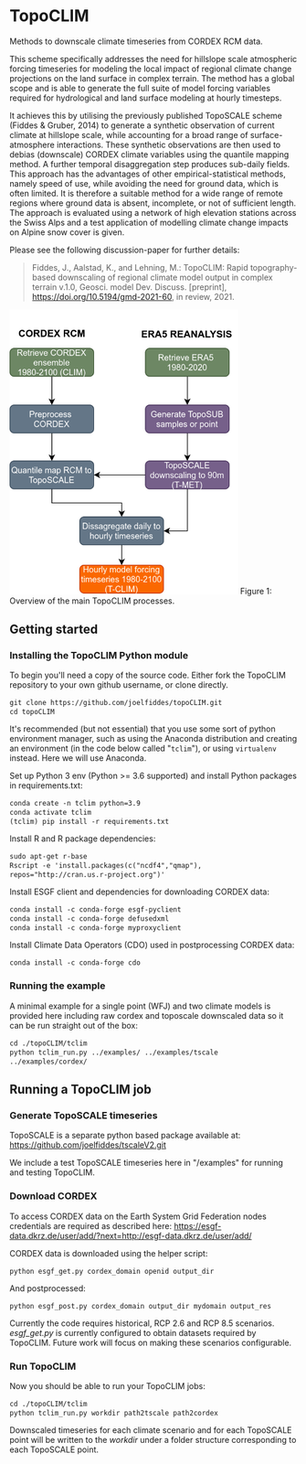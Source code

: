 # TopoCLIM
Methods to downscale climate timeseries from CORDEX RCM data.

This scheme specifically addresses the need for hillslope scale atmospheric forcing timeseries for modeling the local impact of regional climate change projections on the land surface in complex terrain. The method has a global scope and is able to generate the full suite of model forcing variables required for hydrological and land surface modeling at hourly timesteps. 

It achieves this by utilising the previously published TopoSCALE scheme (Fiddes & Gruber, 2014) to generate a synthetic observation of current climate at hillslope scale, while accounting for a broad range of surface-atmosphere interactions. These synthetic observations are then used to debias (downscale) CORDEX climate variables using the quantile mapping method. A further temporal disaggregation step produces sub-daily fields. This approach has the advantages of other empirical-statistical methods, namely speed of use, while avoiding the need for ground data, which is often limited. It is therefore a suitable method for a wide range of remote regions where ground data is absent, incomplete, or not of sufficient length. The approach is evaluated using a network of high elevation stations across the Swiss Alps and a test application of modelling climate change impacts on Alpine snow cover is given. 

Please see the following discussion-paper for further details:

>Fiddes, J., Aalstad, K., and Lehning, M.: TopoCLIM: Rapid topography-based downscaling of regional climate model output in complex terrain v.1.0, Geosci. model Dev. Discuss. [preprint], https://doi.org/10.5194/gmd-2021-60, in review, 2021.

<img src="./Figure1.png" width="400" alt="Scheme overview" class="center">
Figure 1: Overview of the main TopoCLIM processes.

## Getting started

### Installing the TopoCLIM Python module

To begin you'll need a copy of the source code. Either fork the TopoCLIM repository to your own github username, or clone directly.

```{bash}
git clone https://github.com/joelfiddes/topoCLIM.git
cd topoCLIM
```

It's recommended (but not essential) that you use some sort of python environment manager, such as using the Anaconda distribution and creating an environment (in the code below called "`tclim`"), or using `virtualenv` instead.  Here we will use Anaconda.

Set up Python 3 env (Python >= 3.6 supported) and install Python packages in requirements.txt:

```{bash}
conda create -n tclim python=3.9
conda activate tclim
(tclim) pip install -r requirements.txt
```
Install R and R package dependencies:

```{bash}
sudo apt-get r-base
Rscript -e 'install.packages(c("ncdf4","qmap"), repos="http://cran.us.r-project.org")'
```
Install ESGF client and dependencies for downloading CORDEX data:
```{bash}
conda install -c conda-forge esgf-pyclient
conda install -c conda-forge defusedxml
conda install -c conda-forge myproxyclient

```
Install Climate Data Operators (CDO) used in postprocessing CORDEX data:

```{bash}
conda install -c conda-forge cdo
```
### Running the example
A minimal example for a single point (WFJ) and two climate models is provided here including raw cordex and toposcale downscaled data so it can be run straight out of the box:

```
cd ./topoCLIM/tclim
python tclim_run.py ../examples/ ../examples/tscale ../examples/cordex/ 
```
## Running a TopoCLIM job

### Generate TopoSCALE timeseries

TopoSCALE is a separate python based package available at: https://github.com/joelfiddes/tscaleV2.git

We include a test TopoSCALE timeseries here in "/examples" for running and testing TopoCLIM.

### Download CORDEX

To access CORDEX data on the Earth System Grid Federation nodes credentials are required as described here:
https://esgf-data.dkrz.de/user/add/?next=http://esgf-data.dkrz.de/user/add/

CORDEX data is downloaded using the helper script:

```
python esgf_get.py cordex_domain openid output_dir
```

And postprocessed:
```
python esgf_post.py cordex_domain output_dir mydomain output_res
```
Currently the code requires historical, RCP 2.6 and RCP 8.5 scenarios. *esgf_get.py* is currently configured to obtain datasets required by TopoCLIM. Future work will focus on making these scenarios configurable.

### Run TopoCLIM
Now you should be able to run your TopoCLIM jobs: 

```
cd ./topoCLIM/tclim
python tclim_run.py workdir path2tscale path2cordex
```

Downscaled timeseries for each climate scenario and for each TopoSCALE point will be written to the *workdir* under a folder structure corresponding to each TopoSCALE point.







